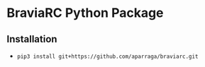 # BraviaRC Python Package

Installation
------------

-  ``pip3 install git+https://github.com/aparraga/braviarc.git``

